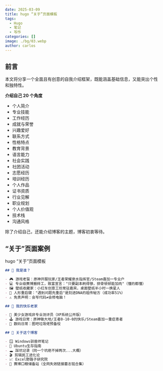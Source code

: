 ```yaml
---
date: 2025-03-09
title: hugo “关于”页面模板
tags:
  - Hugo
  - 笔记
  - 写作
categories: []
image: ./bg/03.webp
author: carlos
---
```


## 前言

本文将分享一个全面且有创意的自我介绍框架，既能涵盖基础信息，又能突出个性和独特性。

**介绍自己 20 个角度**

- 个人简介
- 专业技能
- 工作经历
- 成就与荣誉
- 兴趣爱好
- 联系方式
- 性格特点
- 教育背景
- 语言能力
- 社会实践
- 社团活动
- 志愿经历
- 培训经历
- 个人作品
- 证书资质
- 行业见解
- 职业规划
- 个人价值观
- 技术栈
- 沟通风格

除了介绍自己，还能介绍博客的主题，博客初衷等待。

## “关于”页面案例

hugo “关于”页面模板

```md
## 👤 我是谁？

- 🎮 游戏老餮：原神开服玩家/王者荣耀泉水指挥官/Steam喜加一专业户
- 💻 专业级赛博搬砖工，致富宣言："只要副本刷得够，排骨顿顿能加肉"（懂的都懂）
- 🖼️ 壁纸收藏家：小红车创意工坊常驻嘉宾，桌面壁纸半小时一换星人
- 🔄 人形重启键："遇到问题先重启"是刻进DNA的祖传秘方（成功率51%）
- ⚠️ 免责声明：会写代码≠会修电脑！

## 🌸 我的快乐老家

- 🌸 美少女游戏非专业测评员（XP系统公开版）
- 🕹️ 游戏日常：原神锄大地/王者0-10-0的快乐/Steam喜加一重症患者
- 🔧 数码日常：图吧垃圾佬预备役

## 📒 关于这个博客

- 🪟 Windows驯兽师笔记
- 🐧 Ubuntu生存指南
- 🕳️ 踩坑记录（同一个坑绝不掉两次...大概）
- 🎬 剪辑民工进化论
- 📈 Excel野路子研究院
- 💾 赛博口粮储备站（全网失效链接墓志铭合集）
```



